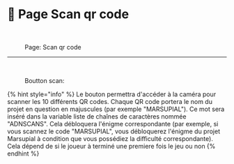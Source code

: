 # 📱 Page Scan qr code

<figure><img src="../../../../../../../../../../../.gitbook/assets/Capture d’écran 2024-06-28 à 14.15.54.png" alt="" width="300"><figcaption><p>Page: Scan qr code</p></figcaption></figure>

***

<figure><img src="../../../../../../../../../../../.gitbook/assets/Capture d’écran 2024-06-28 à 14.19.10.png" alt=""><figcaption><p>Boutton scan:</p></figcaption></figure>

{% hint style="info" %}
Le bouton permettra d'accéder à la caméra pour scanner les 10 différents QR codes. Chaque QR code portera le nom du projet en question en majuscules (par exemple "MARSUPIAL"). Ce mot sera inséré dans la variable liste de chaînes de caractères nommée "ADNSCANS". Cela débloquera l'énigme correspondante (par exemple, si vous scannez le code "MARSUPIAL", vous débloquerez l'énigme du projet Marsupial à condition que vous possédiez la difficulté correspondante). Cela dépend de si le joueur à terminé une premiere fois le jeu ou non
{% endhint %}

